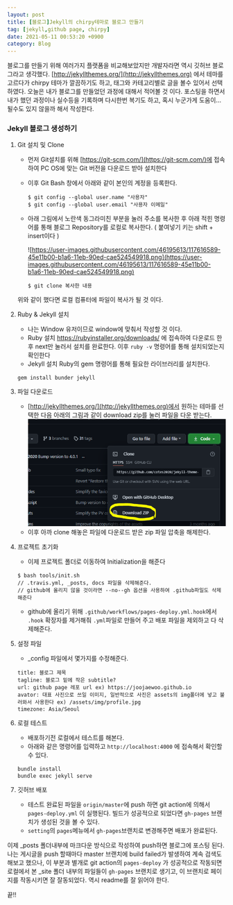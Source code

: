 ```yaml
---
layout: post
title: [블로그]Jekyll의 chirpy테마로 블로그 만들기
tag: [jekyll,github page, chirpy]
date: 2021-05-11 00:53:20 +0900
category: Blog
---
```


블로그를 만들기 위해 여러가지 플랫폼을 비교해보았지만 개발자라면 역시 깃허브 블로그라고 생각했다.
[http://jekyllthemes.org/](http://jekyllthemes.org) 에서 테마를 고르다가 chirpy 테마가 깔끔하기도 하고, 태그와 카테고리별로 글을 볼수 있어서 선택하였다.
오늘은 내가 블로그를 만들었던 과정에 대해서 적어볼 것 이다.
포스팅을 하면서 내가 했던 과정이나 실수등을 기록하며 다시한번 복기도 하고, 혹시 누군가게 도움이... 될수도 있지 않을까 해서 작성한다.

### Jekyll 블로그 생성하기

1. Git 설치 및 Clone

   - 먼저 Git설치를 위해 [https://git-scm.com/](https://git-scm.com/)에 접속하여 PC OS에 맞는 Git 버전을 다운로드 받아 설치한다
   - 이후 Git Bash 창에서 아래와 같이 본인의 계정을 등록한다.

     ```
     $ git config --global user.name "사용자"
     $ git config --global user.email "사용자 이메일"
     ```

   - 아래 그림에서 노란색 동그라미친 부분을 눌러 주소를 복사한 후 아래 적힌 명령어를 통해 블로그 Repository를 로컬로 복사한다. ( 붙여넣기 키는 shift + insert이다 )

     ![https://user-images.githubusercontent.com/46195613/117616589-45e11b00-b1a6-11eb-90ed-cae524549918.png](https://user-images.githubusercontent.com/46195613/117616589-45e11b00-b1a6-11eb-90ed-cae524549918.png)

     ```
     $ git clone 복사한 내용
     ```

   위와 같이 했다면 로컬 컴퓨터에 파일이 복사가 될 것 이다.

2. Ruby & Jekyll 설치
   - 나는 Window 유저이므로 window에 맞춰서 작성할 것 이다.
   - Ruby 설치
     https://rubyinstaller.org/downloads/ 에 접속하여 다운로드 한 후 next만 눌러서 설치를 완료한다.
     이후 `ruby -v` 명령어를 통해 설치되었는지 확인한다
   - Jekyll 설치
     Ruby의 gem 명령어를 통해 필요한 라이브러리를 설치한다.
   ```
   gem install bunder jekyll
   ```
3. 파일 다운로드
   - [http://jekyllthemes.org/](http://jekyllthemes.org)에서 원하는 테마를 선택한 다음 아래의 그림과 같이 download zip를 눌러 파일을 다운 받는다.
     ![download](../assets/img/posts/2021-05-11-zip.png)
   - 이후 아까 clone 해놓은 파일에 다운로드 받은 zip 파일 압축을 해제한다.
4. 프로젝트 초기화
   - 이제 프로젝트 폴더로 이동하여 Initialization을 해준다
   ```
   $ bash tools/init.sh
   // .travis.yml, _posts, docs 파일을 삭제해준다.
   // github에 올리지 않을 것이라면 --no--gh 옵션을 사용하여 .github파일도 삭제해준다
   ```
   - github에 올리기 위해 `.github/workflows/pages-deploy.yml.hook`에서 `.hook` 확장자를 제거해줘 `.yml`파일로 만들어 주고 배포 파일을 제외하고 다 삭제해준다.
5. 설정 파일
   - \_config 파일에서 몇가지를 수정해준다.
   ```
   title: 블로그 제목
   tagline: 블로그 밑에 작은 subtitle?
   url: github page 레포 url ex) https://joojaewoo.github.io
   avator: 대표 사진으로 쓰일 이미지, 일반적으로 사진은 assets의 img폴더에 넣고 불러와서 사용한다 ex) /assets/img/profile.jpg
   timezone: Asia/Seoul
   ```
6. 로컬 테스트
   - 배포하기전 로컬에서 테스트를 해본다.
   - 아래와 같은 명령어를 입력하고 `http://localhost:4000` 에 접속해서 확인할 수 있다.
   ```
   bundle install
   bundle exec jekyll serve
   ```
7. 깃허브 배포
   - 테스트 완료된 파일을 `origin/master`에 push 하면 git action에 의해서 `pages-deploy.yml` 이 실행된다. 빌드가 성공적으로 되었다면 `gh-pages` 브랜치가 생성된 것을 볼 수 있다.
   - `setting`의 `pages`메뉴에서 `gh-pages`브랜치로 변경해주면 배포가 완료된다.

이제 \_posts 폴더내부에 마크다운 방식으로 작성하여 push하면 블로그에 포스팅 된다.
나는 게시글을 push 할때마다 master 브랜치에 build failed가 발생하여 계속 검색도 해보고 했으나, 이 부분과 별개로 git action의 `pages-deploy` 가 성공적으로 작동되면 로컬에서 본 \_site 폴더 내부의 파일들이 `gh-pages` 브랜치로 생기고, 이 브랜치로 페이지를 작동시키면 잘 잘동되었다. 역시 readme를 잘 읽어야 한다.

끝!!

